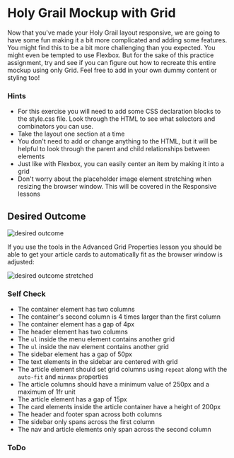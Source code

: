 # Holy Grail Mockup with Grid

Now that you've made your Holy Grail layout responsive, we are going to have some fun making it a bit more complicated and adding some features. You might find this to be a bit more challenging than you expected. You might even be tempted to use Flexbox. But for the sake of this practice assignment, try and see if you can figure out how to recreate this entire mockup using only Grid. Feel free to add in your own dummy content or styling too!

### Hints
- For this exercise you will need to add some CSS declaration blocks to the style.css file. Look through the HTML to see what selectors and combinators you can use.
- Take the layout one section at a time
- You don't need to add or change anything to the HTML, but it will be helpful to look through the parent and child relationships between elements
- Just like with Flexbox, you can easily center an item by making it into a grid
- Don't worry about the placeholder image element stretching when resizing the browser window. This will be covered in the Responsive lessons

## Desired Outcome

![desired outcome](./desired-outcome.png)

If you use the tools in the Advanced Grid Properties lesson you should be able to get your article cards to automatically fit as the browser window is adjusted:

![desired outcome stretched](./desired-outcome-stretched.png)

### Self Check
- The container element has two columns
- The container's second column is 4 times larger than the first column
- The container element has a gap of 4px
- The header element has two columns
- The `ul` inside the menu element contains another grid
- The `ul` inside the nav element contains another grid
- The sidebar element has a gap of 50px
- The text elements in the sidebar are centered with grid
- The article element should set grid columns using `repeat` along with the `auto-fit` and `minmax` properties
- The article columns should have a minimum value of 250px and a maximum of 1fr unit
- The article element has a gap of 15px
- The card elements inside the article container have a height of 200px
- The header and footer span across both columns
- The sidebar only spans across the first column
- The nav and article elements only span across the second column

### ToDo
